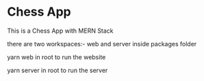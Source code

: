 # Chess App

This is a Chess App with MERN Stack

there are two workspaces:- web and server inside packages folder

yarn web in root to run the website

yarn server in root to run the server
